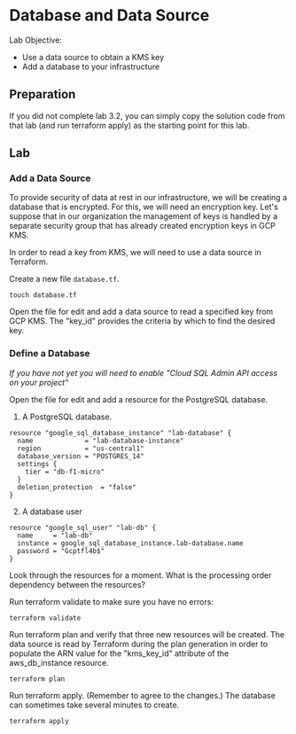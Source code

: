 # Database and Data Source

Lab Objective:
- Use a data source to obtain a KMS key
- Add a database to your infrastructure

## Preparation

If you did not complete lab 3.2, you can simply copy the solution code from that lab (and run terraform apply) as the starting point for this lab.

## Lab

### Add a Data Source

To provide security of data at rest in our infrastructure, we will be creating a database that is encrypted.  For this, we will need an encryption key.  Let's suppose that in our organization the management of keys is handled by a separate security group that has already created encryption keys in GCP KMS.

In order to read a key from KMS, we will need to use a data source in Terraform.

Create a new file `database.tf`.
```
touch database.tf
```

Open the file for edit and add a data source to read a specified key from GCP KMS.  The "key_id" provides the criteria by which to find the desired key.


### Define a Database

*If you have not yet you will need to enable "Cloud SQL Admin API access on your project"*

Open the file for edit and add a resource for the PostgreSQL database.

1. A PostgreSQL database.
```
resource "google_sql_database_instance" "lab-database" {
  name             = "lab-database-instance"
  region           = "us-central1"
  database_version = "POSTGRES_14"
  settings {
    tier = "db-f1-micro"
  }
  deletion_protection  = "false"
}
```

2. A database user
```
resource "google_sql_user" "lab-db" {
  name     = "lab-db"
  instance = google_sql_database_instance.lab-database.name
  password = "Gcptfl4b$"
}
```

Look through the resources for a moment. What is the processing order dependency between the resources?

Run terraform validate to make sure you have no errors:
```
terraform validate
```

Run terraform plan and verify that three new resources will be created.  The data source is read by Terraform during the plan generation in order to populate the ARN value for the "kms_key_id" attribute of the aws_db_instance resource.
```
terraform plan
```

Run terraform apply. (Remember to agree to the changes.)  The database can sometimes take several minutes to create.
```
terraform apply
```
